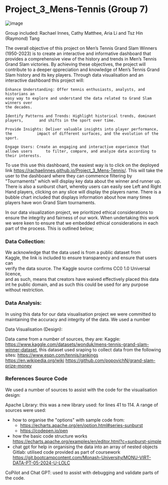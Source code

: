 # Project_3_Mens-Tennis (Group 7)
![image](https://github.com/user-attachments/assets/0f8dab27-5c88-463c-a794-3710b033a97c)

Group included: Rachael Innes, Cathy Matthee, Aria Li and Tsz Hin (Raymond) Tang

The overall objective of this project on Men’s Tennis Grand Slam Winners (1950-2023) is to create an interactive and informative dashboard that provides a comprehensive view of the history and trends in Men’s Tennis Grand Slam victories. By achieving these objectives, the project will contribute to a deeper qppreciation and knowledge of Men’s Tennis Grand Slam history and its key players. 
Through data visualisation and an interactive dashboard this project will:

    Enhance Understanding: Offer tennis enthusiasts, analysts, and historians an   
    easy way to explore and understand the data related to Grand Slam winners over 
    the decades.

    Identify Patterns and Trends: Highlight historical trends, dominant players,       and shifts in the sport over time.
  
    Provide Insights: Deliver valuable insights into player performance, the           impact of different surfaces, and the evolution of the sport.

    Engage Users: Create an engaging and interactive experience that allows users      to filter, compare, and analyze data according to their interests.

To use this use this dashboard, the easiest way is to click on the deployed link https://rachaelinnes.github.io/Project_3_Mens-Tennis/. This will take the user to the dashboard where they can commence filtering by "Tournaments" which will display key data about the winner and runner up. There is also a sunburst chart, whereby users can easily see Left and Right Hand players, clicking on any slice will display the players name. There is a bubble chart included that displays information about how many times players have won Grand Slam tournaments.  

In our data visualization project, we prioritized ethical considerations to ensure the integrity and fairness of our work. When undertaking this work we were keen to ensure that we embedded ethical considerations in each part of the process. This is outlined below;

 ### Data Collection:
 We acknowledge that the data used is from a public dataset from  
 Kaggle, the link is included to ensure transparency and ensure that users can     
 verify the data source. The Kaggle source confirms CC0 1.0 Universal licence,     
 and as such, means that creators have waived effectively placed this data int he 
 public domain, and as such this could be used for any purpose without 
 restriction. 
  
 ### Data Analysis:
 In using this data for our data visualisation project we were 
 committed to maintaining the accuracy and integrity of the data. We used a number
  
 Data Visualisation (Design):




Data came from a number of sources, they are:
Kaggle: https://www.kaggle.com/datasets/wonduk/mens-tennis-grand-slam-winner-dataset, this dataset used sraping to collect data from the following sites: https://www.espn.com/tennis/rankings     
https://en.wikipedia.org/wiki https://github.com/popovichN/grand-slam-prize-money

### References Source Code
We used a number of sources to assist with the code for the visualisation design:

Apache Library: this was a new library used: for lines 41 to 114. A range of sources were used:
 - how to organise the "options" with sample code from:
    - https://echarts.apache.org/en/option.html#series-sunburst
    - https://codepen.io/pen
 - how the basic code structure works https://echarts.apache.org/examples/en/editor.html?c=sunburst-simple
 - chat gpt for help in organising the data into an array of nested objects
Gitlab: utilised code provided as part of coursework 
https://git.bootcampcontent.com/Monash-University/MONU-VIRT-DATA-PT-05-2024-U-LOLC

CoPilot and Chat GPT: used to assist with debugging and validate parts of the code.   
